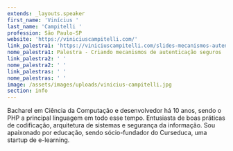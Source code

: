 ```yaml
---
extends: _layouts.speaker
first_name: 'Vinícius '
last_name: 'Campitelli '
profession: São Paulo-SP
website: 'https://viniciuscampitelli.com/'
link_palestra1: 'https://viniciuscampitelli.com/slides-mecanismos-autenticacao-seguros/'
nome_palestra1: Palestra - Criando mecanismos de autenticação seguros
link_palestra2: ' '
nome_palestra2: ' '
link_palestras: ' '
nome_palestras: ' '
image: /assets/images/uploads/vinicius-campitelli.jpg
section: info
---
```

Bacharel em Ciência da Computação e desenvolvedor há 10 anos, sendo o PHP a principal linguagem em todo esse tempo. Entusiasta de boas práticas de codificação, arquitetura de sistemas e segurança da informação. Sou apaixonado por educação, sendo sócio-fundador do Curseduca, uma startup de e-learning.
